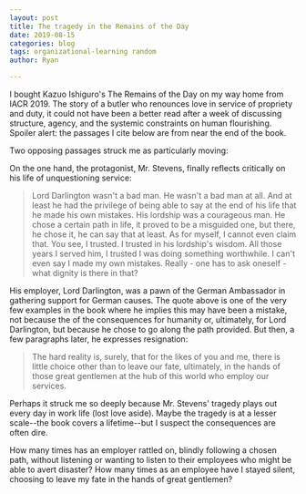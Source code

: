 ```yaml
---
layout: post
title: The tragedy in the Remains of the Day
date: 2019-08-15
categories: blog
tags: organizational-learning random
author: Ryan

---
```


I bought Kazuo Ishiguro's The Remains of the Day on my way home from IACR 2019. The story of a butler who renounces love in service of propriety and duty, it could not have been a better read after a week of discussing structure, agency, and the systemic constraints on human flourishing. Spoiler alert: the passages I cite below are from near the end of the book.

Two opposing passages struck me as particularly moving:

On the one hand, the protagonist, Mr. Stevens, finally reflects critically on his life of unquestioning service:

<blockquote cite=[^fn1>
Lord Darlington wasn't a bad man. He wasn't a bad man at all. And at least he had the privilege of being able to say at the end of his life that he made his own mistakes. His lordship was a courageous man. He chose a certain path in life, it proved to be a misguided one, but there, he chose it, he can say that at least. As for myself, I cannot even claim that. You see, I trusted. I trusted in his lordship's wisdom. All those years I served him, I trusted I was doing something worthwhile. I can't even say I made my own mistakes. Really - one has to ask oneself - what dignity is there in that?
</blockquote>

His employer, Lord Darlington, was a pawn of the German Ambassador in gathering support for German causes. The quote above is one of the very few examples in the book where he implies this may have been a mistake, not because the of the consequences for humanity or, ultimately, for Lord Darlington, but because he chose to go along the path provided. But then, a few paragraphs later, he expresses resignation:

<blockquote cite=[^fn1>
The hard reality is, surely, that for the likes of you and me, there is little choice other than to leave our fate, ultimately, in the hands of those great gentlemen at the hub of this world who employ our services.
</blockquote>

Perhaps it struck me so deeply because Mr. Stevens' tragedy plays out every day in work life (lost love aside). Maybe the tragedy is at a lesser scale--the book covers a lifetime--but I suspect the consequences are often dire.

How many times has an employer rattled on, blindly following a chosen path, without listening or wanting to listen to their employees who might be able to avert disaster?
How many times as an employee have I stayed silent, choosing to leave my fate in the hands of great gentlemen?

[^fn1]: Ishiguro, K. (1989). The Remains of the Day. Faber Modern Classics: London. pp. 256 - 257
